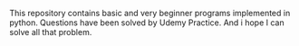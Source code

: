 This repository contains basic and very beginner programs implemented in python. Questions have been solved by Udemy Practice.
And i hope I can solve all that problem.
